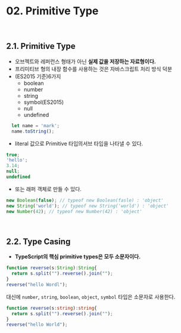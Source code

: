 # 02. Primitive Type

<br>

## 2.1. Primitive Type

- 오브젝트와 레퍼런스 형태가 아닌 **실제 값을 저장하는 자료형이다.**
- 프리미티브 형의 내장 함수를 사용하는 것은 자바스크립트 처리 방식 덕분
- (ES2015 기준)6가지
  - boolean
  - number
  - string
  - symbol(ES2015)
  - null
  - undefined

```ts
  let name = 'mark';
  name.toString();
```

- literal 값으로 Primitive 타입의서브 타입을 나타낼 수 있다.

```ts
true;
'hello';
3.14;
null;
undefined
```

- 또는 래퍼 객체로 만들 수 있다.

```ts
new Boolean(false); // typeof new Boolean(fasle) : 'object'
new String('world'); // typeof new String('world') : 'object'
new Number(42); // typeof new Number(42) : 'object'
```
<br>


## 2.2. Type Casing

- **TypeScript의 핵심 primitive types은 모두 소문자이다.**

```ts
function reverse(s:String):String{
  return s.split("").reverse().join("");
}
reverse("hello Wordl");
```
대신에 `number`, `string`, `boolean`, `object`, `symbol` 타입은 소문자로 사용한다. 

```ts
function reverse(s:string):string{
  return s.split("").reverse().join("");
}
reverse("hello World");
```